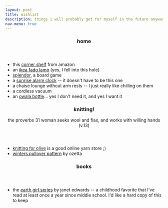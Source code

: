 ```yaml
---
layout: post
title: wishlist
description: things i will probably get for myself in the future anyways
nav-menu: true
---
```


<section id="one">
  <div class="inner">
    <header class="major">
      <h3>home</h3>
    </header>
    <ul>
    <li>this <a href="https://a.co/d/bXPcdyy">corner shelf</a> from amazon</li>
    <li>an  <a href="https://www.ikea.com/us/en/p/fado-table-lamp-white-70096377/">ikea fado lamp</a> (yes, I fell into this hole)</li>
    <li><a href="https://a.co/d/aj3RseV">splendor</a>, a board game</li>
    <li>a <a href="https://a.co/d/bDBPNOz">sunrise alarm clock</a> -- it doesn't have to be this one</li>
    <li>a chaise lounge without arm rests -- I just really like chilling on them</li>
    <li>a cordless vacuum</li>
    <li>an <a href="https://owalalife.com/products/freesip?Color=Shy+Marshmallow&Material=Stainless+Steel&Size=24oz&selectionType=local">owala bottle</a>... yes I don't need it, and yes I want it </li>
    </ul>
    <header class="major">
      <h3>knitting!</h3>
    the proverbs 31 woman seeks wool and flax, and works with willing hands (v.13)
    </header>
    <ul>
    <li><a href="https://knittingforolive.com/">knitting for olive</a> is a good online yarn store ;)</li>
    <li><a href="https://www.ozettaknitwear.com/patterns/p/winters-pullover-knitting-pattern">winters pullover pattern</a> by ozetta</li>
    </ul>
    <header class="major">
      <h3>books</h3>
    </header>
    <ul>
    <li>the <a href="https://www.amazon.com/dp/B074CHTDVH?binding=hardcover&ref=dbs_m_mng_rwt_sft_thcv_tpbk&qid=1749943338&sr=1-1">earth girl series</a> by janet edwards -- a childhood favorite that I've read at least once a year since middle school. I'd like a hard copy of this to keep</li>
    </ul>
  </div>
</section>
